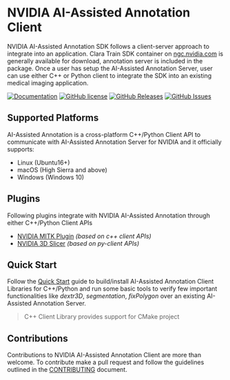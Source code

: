 # NVIDIA AI-Assisted Annotation Client
NVIDIA AI-Assisted Annotation SDK follows a client-server approach to integrate into an application.  Clara Train SDK container on [ngc.nvidia.com](https://ngc.nvidia.com/) is generally available for download, annotation server is included in the package.  Once a user has setup the AI-Assisted Annotation Server, user can use either C++ or Python client to integrate the SDK into an existing medical imaging application.

[![Documentation](https://img.shields.io/badge/NVIDIA-documentation-brightgreen.svg)](https://docs.nvidia.com/clara/aiaa/sdk-api/docs/index.html)
[![GitHub license](https://img.shields.io/badge/license-BSD3-blue.svg)](/LICENSE)
[![GitHub Releases](https://img.shields.io/github/release/NVIDIA/ai-assisted-annotation-client.svg)](https://github.com/NVIDIA/ai-assisted-annotation-client/releases)
[![GitHub Issues](https://img.shields.io/github/issues/NVIDIA/ai-assisted-annotation-client.svg)](https://github.com/NVIDIA/ai-assisted-annotation-client/issues)

## Supported Platforms
AI-Assisted Annotation is a cross-platform C++/Python Client API to communicate with AI-Assisted Annotation Server for NVIDIA and it officially supports:
 - Linux (Ubuntu16+)
 - macOS (High Sierra and above)
 - Windows (Windows 10)

## Plugins
Following plugins integrate with NVIDIA AI-Assisted Annotation through either C++/Python Client APIs
- [NVIDIA MITK Plugin](/mitk-plugin) *(based on c++ client APIs)*
- [NVIDIA 3D Slicer](/slicer-plugin) *(based on py-client APIs)*

## Quick Start
Follow the [Quick Start](https://docs.nvidia.com/clara/aiaa/sdk-api/docs/quickstart.html) guide to build/install AI-Assisted Annotation Client Libraries for C++/Python and run some basic tools to verify few important functionalities like *dextr3D*, *segmentation*, *fixPolygon* over an existing AI-Assisted Annotation Server.

>C++ Client Library provides support for CMake project

## Contributions
Contributions to NVIDIA AI-Assisted Annotation Client are more than welcome. To contribute make a pull request and follow the guidelines outlined in the [CONTRIBUTING](/CONTRIBUTING.md) document.
